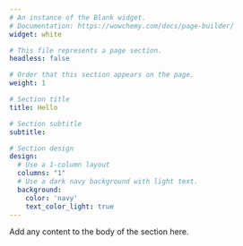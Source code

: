 ```yaml
---
# An instance of the Blank widget.
# Documentation: https://wowchemy.com/docs/page-builder/
widget: white

# This file represents a page section.
headless: false

# Order that this section appears on the page.
weight: 1

# Section title
title: Hello

# Section subtitle
subtitle:

# Section design
design:
  # Use a 1-column layout
  columns: "1"
  # Use a dark navy background with light text.
  background:
    color: 'navy'
    text_color_light: true
---
```


Add any content to the body of the section here.

